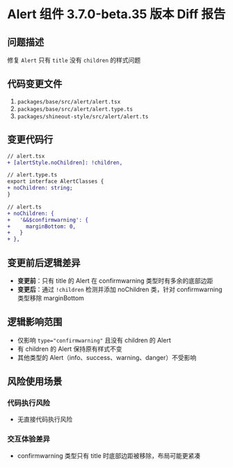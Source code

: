 # Alert 组件 3.7.0-beta.35 版本 Diff 报告

## 问题描述
修复 `Alert` 只有 `title` 没有 `children` 的样式问题

## 代码变更文件
1. `packages/base/src/alert/alert.tsx`
2. `packages/base/src/alert/alert.type.ts`
3. `packages/shineout-style/src/alert/alert.ts`

## 变更代码行
```diff
// alert.tsx
+ [alertStyle.noChildren]: !children,

// alert.type.ts
export interface AlertClasses {
+ noChildren: string;
}

// alert.ts
+ noChildren: {
+   '&&$confirmwarning': {
+     marginBottom: 0,
+   }
+ },
```

## 变更前后逻辑差异
- **变更前**：只有 title 的 Alert 在 confirmwarning 类型时有多余的底部边距
- **变更后**：通过 `!children` 检测并添加 noChildren 类，针对 confirmwarning 类型移除 marginBottom

## 逻辑影响范围
- 仅影响 `type="confirmwarning"` 且没有 children 的 Alert
- 有 children 的 Alert 保持原有样式不变
- 其他类型的 Alert（info、success、warning、danger）不受影响

## 风险使用场景

### 代码执行风险
- 无直接代码执行风险

### 交互体验差异
- confirmwarning 类型只有 title 时底部边距被移除，布局可能更紧凑